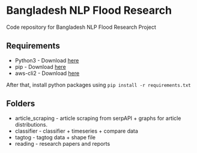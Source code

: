 # Bangladesh NLP Flood Research
Code repository for Bangladesh NLP Flood Research Project

## Requirements
* Python3 - Download [here](https://www.python.org/downloads/)
* pip - Download [here](https://pip.pypa.io/en/stable/installing/)
* aws-cli2 - Download [here](https://docs.aws.amazon.com/cli/latest/userguide/install-cliv2.html)

After that, install python packages using `pip install -r requirements.txt`

## Folders
* article_scraping - article scraping from serpAPI + graphs for article distributions.
* classifier - classifier + timeseries + compare data
* tagtog - tagtog data + shape file
* reading - research papers and reports
